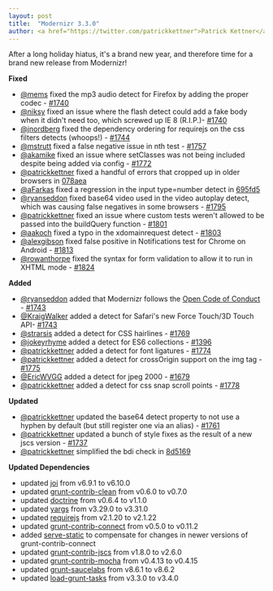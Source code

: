 ```yaml
---
layout: post
title:  "Modernizr 3.3.0"
author: <a href="https://twitter.com/patrickkettner">Patrick Kettner</a>
---
```


After a long holiday hiatus, it's a brand new year, and therefore time for a brand new release from Modernizr!

**Fixed**
- [@mems](https://github.com/mems) fixed the mp3 audio detect for Firefox by adding the proper codec - [#1740](https://github.com/Modernizr/Modernizr/pull/1740)
- [@niksy](https://github.com/niksy) fixed an issue where the flash detect could add a fake body when it didn't need too, which screwed up IE 8 (R.I.P.)- [#1740](https://github.com/Modernizr/Modernizr/pull/1557)
- [@jnordberg](https://github.com/jnordberg) fixed the dependency ordering for requirejs on the css filters detects (whoops!) - [#1744](https://github.com/Modernizr/Modernizr/pull/1744)
- [@mstrutt](https://github.com/mstrutt) fixed a false negative issue in nth test - [#1757](https://github.com/Modernizr/Modernizr/pull/1757)
- [@akamike](https://github.com/akamike) fixed an issue where setClasses was not being included despite being added via config - [#1772](https://github.com/Modernizr/Modernizr/pull/1772)
- [@patrickkettner](https://github.com/patrickkettner) fixed a handful of errors that cropped up in older browsers in [078aea](https://github.com/Modernizr/Modernizr/commit/078aea)
- [@aFarkas](https://github.com/aFarkas) fixed a regression in the input type=number detect in [695fd5](https://github.com/Modernizr/Modernizr/commit/695fd5)
- [@ryanseddon](https://github.com/ryanseddon) fixed base64 video used in the video autoplay detect, which was causing false negatives in some browsers - [#1795](https://github.com/Modernizr/Modernizr/pull/1795)
- [@patrickkettner](https://github.com/patrickkettner) fixed an issue where custom tests weren't allowed to be passed into the buildQuery function - [#1801](https://github.com/Modernizr/Modernizr/pull/1801)
- [@aakoch](https://github.com/aakoch) fixed a typo in the xdomainrequest detect - [#1803](https://github.com/Modernizr/Modernizr/pull/1803)
- [@alexgibson](https://github.com/alexgibson) fixed false positive in Notifications test for Chrome on Android - [#1813](https://github.com/Modernizr/Modernizr/pull/1813)
- [@rowanthorpe](https://github.com/rowanthorpe) fixed the syntax for form validation to allow it to run in XHTML mode - [#1824](https://github.com/Modernizr/Modernizr/pull/1824)

**Added**
- [@ryanseddon](https://github.com/ryanseddon) added that Modernizr follows the [Open Code of Conduct](http://todogroup.org/opencodeofconduct/) - [#1743](https://github.com/Modernizr/Modernizr/pull/1743)
- [@KraigWalker](https://github.com/KraigWalker) added a detect for Safari's new Force Touch/3D Touch API- [#1743](https://github.com/Modernizr/Modernizr/pull/1613)
- [@strarsis](https://github.com/strarsis) added a detect for CSS hairlines - [#1769](https://github.com/Modernizr/Modernizr/pull/1769)
- [@jokeyrhyme](https://github.com/jokeyrhyme) added a detect for ES6 collections - [#1396](https://github.com/Modernizr/Modernizr/pull/1396)
- [@patrickkettner](https://github.com/patrickkettner) added a detect for font ligatures - [#1774](https://github.com/Modernizr/Modernizr/pull/1774)
- [@patrickkettner](https://github.com/patrickkettner) added a detect for crossOrigin support on the img tag - [#1775](https://github.com/Modernizr/Modernizr/pull/1775)
- [@EricWVGG](https://github.com/EricWVGG) added a detect for jpeg 2000 - [#1679](https://github.com/Modernizr/Modernizr/pull/1679)
- [@patrickkettner](https://github.com/patrickkettner) added a detect for css snap scroll points - [#1778](https://github.com/Modernizr/Modernizr/pull/1778)

**Updated**
- [@patrickkettner](https://github.com/patrickkettner) updated the base64 detect property to not use a hyphen by default (but still register one via an alias) - [#1761](https://github.com/Modernizr/Modernizr/pull/1761)
- [@patrickkettner](https://github.com/patrickkettner) updated a bunch of style fixes as the result of a new jscs version - [#1737](https://github.com/Modernizr/Modernizr/pull/1737)
- [@patrickkettner](https://github.com/patrickkettner) simplified the bdi check in [8d5169](https://github.com/Modernizr/Modernizr/commit/8d5169)

**Updated Dependencies**
- updated [joi](https://www.npmjs.com/package/joi) from v6.9.1 to v6.10.0
- updated [grunt-contrib-clean](https://www.npmjs.com/package/grunt-contrib-clean) from v0.6.0 to v0.7.0
- updated [doctrine](https://www.npmjs.com/package/doctrine) from v0.6.4 to v1.1.0
- updated [yargs](https://www.npmjs.com/package/yargs) from v3.29.0 to v3.31.0
- updated [requirejs](https://www.npmjs.com/package/requirejs) from v2.1.20 to v2.1.22
- updated [grunt-contrib-connect](https://www.npmjs.com/package/grunt-contrib-connect) from v0.5.0 to v0.11.2
- added [serve-static](https://www.npmjs.com/package/grunt-contrib-connect) to compensate for changes in newer versions of grunt-contrib-connect
- updated [grunt-contrib-jscs](https://www.npmjs.com/package/grunt-contrib-jscs) from v1.8.0 to v2.6.0
- updated [grunt-contrib-mocha](https://www.npmjs.com/package/grunt-contrib-mocha) from v0.4.13 to v0.4.15
- updated [grunt-saucelabs](https://www.npmjs.com/package/grunt-saucelabs) from v8.6.1 to v8.6.2
- updated [load-grunt-tasks](https://www.npmjs.com/package/load-grunt-tasks) from v3.3.0 to v3.4.0
